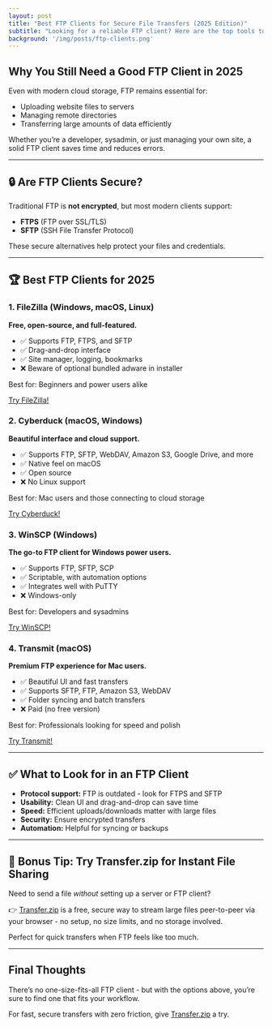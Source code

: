 ```yaml
---
layout: post
title: "Best FTP Clients for Secure File Transfers (2025 Edition)"
subtitle: "Looking for a reliable FTP client? Here are the top tools to transfer files safely and efficiently."
background: '/img/posts/ftp-clients.png'
---
```


## Why You Still Need a Good FTP Client in 2025

Even with modern cloud storage, FTP remains essential for:

- Uploading website files to servers
- Managing remote directories
- Transferring large amounts of data efficiently

Whether you’re a developer, sysadmin, or just managing your own site, a solid FTP client saves time and reduces errors.

---

## 🔒 Are FTP Clients Secure?

Traditional FTP is **not encrypted**, but most modern clients support:

- **FTPS** (FTP over SSL/TLS)
- **SFTP** (SSH File Transfer Protocol)

These secure alternatives help protect your files and credentials.

---

## 🏆 Best FTP Clients for 2025

### 1. **FileZilla (Windows, macOS, Linux)**

**Free, open-source, and full-featured.**

- ✅ Supports FTP, FTPS, and SFTP
- ✅ Drag-and-drop interface
- ✅ Site manager, logging, bookmarks
- ❌ Beware of optional bundled adware in installer

Best for: Beginners and power users alike

<a href="https://filezilla-project.org/" class="btn btn-primary" target="_blank">Try FileZilla!</a>

### 2. **Cyberduck (macOS, Windows)**

**Beautiful interface and cloud support.**

- ✅ Supports FTP, SFTP, WebDAV, Amazon S3, Google Drive, and more
- ✅ Native feel on macOS
- ✅ Open source
- ❌ No Linux support

Best for: Mac users and those connecting to cloud storage

<a href="https://cyberduck.io/" class="btn btn-primary" target="_blank">Try Cyberduck!</a>

### 3. **WinSCP (Windows)**

**The go-to FTP client for Windows power users.**

- ✅ Supports FTP, SFTP, SCP
- ✅ Scriptable, with automation options
- ✅ Integrates well with PuTTY
- ❌ Windows-only

Best for: Developers and sysadmins

<a href="https://winscp.net/eng/download.php" class="btn btn-primary" target="_blank">Try WinSCP!</a>

### 4. **Transmit (macOS)**

**Premium FTP experience for Mac users.**

- ✅ Beautiful UI and fast transfers
- ✅ Supports SFTP, FTP, Amazon S3, WebDAV
- ✅ Folder syncing and batch transfers
- ❌ Paid (no free version)

Best for: Professionals looking for speed and polish

<a href="https://panic.com/transmit/" class="btn btn-primary" target="_blank">Try Transmit!</a>

---

## ✅ What to Look for in an FTP Client

- **Protocol support:** FTP is outdated - look for FTPS and SFTP
- **Usability:** Clean UI and drag-and-drop can save time
- **Speed:** Efficient uploads/downloads matter with large files
- **Security:** Ensure encrypted transfers
- **Automation:** Helpful for syncing or backups

---

## 🚀 Bonus Tip: Try Transfer.zip for Instant File Sharing

Need to send a file *without* setting up a server or FTP client?

👉 [Transfer.zip](https://transfer.zip) is a free, secure way to stream large files peer-to-peer via your browser - no setup, no size limits, and no storage involved.

Perfect for quick transfers when FTP feels like too much.

---

## Final Thoughts

There’s no one-size-fits-all FTP client - but with the options above, you’re sure to find one that fits your workflow.

For fast, secure transfers with zero friction, give [Transfer.zip](https://transfer.zip) a try.

